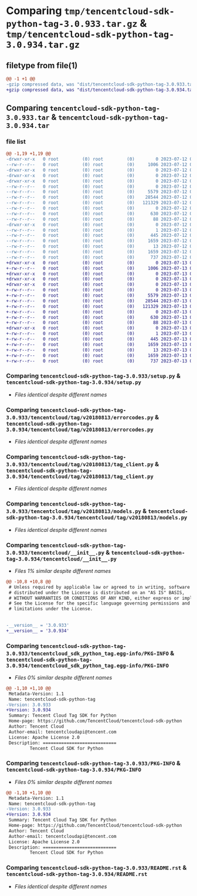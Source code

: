 # Comparing `tmp/tencentcloud-sdk-python-tag-3.0.933.tar.gz` & `tmp/tencentcloud-sdk-python-tag-3.0.934.tar.gz`

## filetype from file(1)

```diff
@@ -1 +1 @@
-gzip compressed data, was "dist/tencentcloud-sdk-python-tag-3.0.933.tar", last modified: Wed Jul 12 00:37:12 2023, max compression
+gzip compressed data, was "dist/tencentcloud-sdk-python-tag-3.0.934.tar", last modified: Thu Jul 13 00:33:12 2023, max compression
```

## Comparing `tencentcloud-sdk-python-tag-3.0.933.tar` & `tencentcloud-sdk-python-tag-3.0.934.tar`

### file list

```diff
@@ -1,19 +1,19 @@
-drwxr-xr-x   0 root         (0) root         (0)        0 2023-07-12 00:37:12.000000 tencentcloud-sdk-python-tag-3.0.933/
--rw-r--r--   0 root         (0) root         (0)     1006 2023-07-12 00:37:12.000000 tencentcloud-sdk-python-tag-3.0.933/setup.py
-drwxr-xr-x   0 root         (0) root         (0)        0 2023-07-12 00:37:12.000000 tencentcloud-sdk-python-tag-3.0.933/tencentcloud/
-drwxr-xr-x   0 root         (0) root         (0)        0 2023-07-12 00:37:12.000000 tencentcloud-sdk-python-tag-3.0.933/tencentcloud/tag/
-drwxr-xr-x   0 root         (0) root         (0)        0 2023-07-12 00:37:12.000000 tencentcloud-sdk-python-tag-3.0.933/tencentcloud/tag/v20180813/
--rw-r--r--   0 root         (0) root         (0)        0 2023-07-12 00:37:12.000000 tencentcloud-sdk-python-tag-3.0.933/tencentcloud/tag/v20180813/__init__.py
--rw-r--r--   0 root         (0) root         (0)     5579 2023-07-12 00:37:12.000000 tencentcloud-sdk-python-tag-3.0.933/tencentcloud/tag/v20180813/errorcodes.py
--rw-r--r--   0 root         (0) root         (0)    28544 2023-07-12 00:37:12.000000 tencentcloud-sdk-python-tag-3.0.933/tencentcloud/tag/v20180813/tag_client.py
--rw-r--r--   0 root         (0) root         (0)   121329 2023-07-12 00:37:12.000000 tencentcloud-sdk-python-tag-3.0.933/tencentcloud/tag/v20180813/models.py
--rw-r--r--   0 root         (0) root         (0)        0 2023-07-12 00:37:12.000000 tencentcloud-sdk-python-tag-3.0.933/tencentcloud/tag/__init__.py
--rw-r--r--   0 root         (0) root         (0)      630 2023-07-12 00:37:12.000000 tencentcloud-sdk-python-tag-3.0.933/tencentcloud/__init__.py
--rw-r--r--   0 root         (0) root         (0)       88 2023-07-12 00:37:12.000000 tencentcloud-sdk-python-tag-3.0.933/setup.cfg
-drwxr-xr-x   0 root         (0) root         (0)        0 2023-07-12 00:37:12.000000 tencentcloud-sdk-python-tag-3.0.933/tencentcloud_sdk_python_tag.egg-info/
--rw-r--r--   0 root         (0) root         (0)        1 2023-07-12 00:37:12.000000 tencentcloud-sdk-python-tag-3.0.933/tencentcloud_sdk_python_tag.egg-info/dependency_links.txt
--rw-r--r--   0 root         (0) root         (0)      445 2023-07-12 00:37:12.000000 tencentcloud-sdk-python-tag-3.0.933/tencentcloud_sdk_python_tag.egg-info/SOURCES.txt
--rw-r--r--   0 root         (0) root         (0)     1659 2023-07-12 00:37:12.000000 tencentcloud-sdk-python-tag-3.0.933/tencentcloud_sdk_python_tag.egg-info/PKG-INFO
--rw-r--r--   0 root         (0) root         (0)       13 2023-07-12 00:37:12.000000 tencentcloud-sdk-python-tag-3.0.933/tencentcloud_sdk_python_tag.egg-info/top_level.txt
--rw-r--r--   0 root         (0) root         (0)     1659 2023-07-12 00:37:12.000000 tencentcloud-sdk-python-tag-3.0.933/PKG-INFO
--rw-r--r--   0 root         (0) root         (0)      737 2023-07-12 00:37:12.000000 tencentcloud-sdk-python-tag-3.0.933/README.rst
+drwxr-xr-x   0 root         (0) root         (0)        0 2023-07-13 00:33:12.000000 tencentcloud-sdk-python-tag-3.0.934/
+-rw-r--r--   0 root         (0) root         (0)     1006 2023-07-13 00:33:12.000000 tencentcloud-sdk-python-tag-3.0.934/setup.py
+drwxr-xr-x   0 root         (0) root         (0)        0 2023-07-13 00:33:12.000000 tencentcloud-sdk-python-tag-3.0.934/tencentcloud/
+drwxr-xr-x   0 root         (0) root         (0)        0 2023-07-13 00:33:12.000000 tencentcloud-sdk-python-tag-3.0.934/tencentcloud/tag/
+drwxr-xr-x   0 root         (0) root         (0)        0 2023-07-13 00:33:12.000000 tencentcloud-sdk-python-tag-3.0.934/tencentcloud/tag/v20180813/
+-rw-r--r--   0 root         (0) root         (0)        0 2023-07-13 00:33:12.000000 tencentcloud-sdk-python-tag-3.0.934/tencentcloud/tag/v20180813/__init__.py
+-rw-r--r--   0 root         (0) root         (0)     5579 2023-07-13 00:33:12.000000 tencentcloud-sdk-python-tag-3.0.934/tencentcloud/tag/v20180813/errorcodes.py
+-rw-r--r--   0 root         (0) root         (0)    28544 2023-07-13 00:33:12.000000 tencentcloud-sdk-python-tag-3.0.934/tencentcloud/tag/v20180813/tag_client.py
+-rw-r--r--   0 root         (0) root         (0)   121329 2023-07-13 00:33:12.000000 tencentcloud-sdk-python-tag-3.0.934/tencentcloud/tag/v20180813/models.py
+-rw-r--r--   0 root         (0) root         (0)        0 2023-07-13 00:33:12.000000 tencentcloud-sdk-python-tag-3.0.934/tencentcloud/tag/__init__.py
+-rw-r--r--   0 root         (0) root         (0)      630 2023-07-13 00:33:12.000000 tencentcloud-sdk-python-tag-3.0.934/tencentcloud/__init__.py
+-rw-r--r--   0 root         (0) root         (0)       88 2023-07-13 00:33:12.000000 tencentcloud-sdk-python-tag-3.0.934/setup.cfg
+drwxr-xr-x   0 root         (0) root         (0)        0 2023-07-13 00:33:12.000000 tencentcloud-sdk-python-tag-3.0.934/tencentcloud_sdk_python_tag.egg-info/
+-rw-r--r--   0 root         (0) root         (0)        1 2023-07-13 00:33:12.000000 tencentcloud-sdk-python-tag-3.0.934/tencentcloud_sdk_python_tag.egg-info/dependency_links.txt
+-rw-r--r--   0 root         (0) root         (0)      445 2023-07-13 00:33:12.000000 tencentcloud-sdk-python-tag-3.0.934/tencentcloud_sdk_python_tag.egg-info/SOURCES.txt
+-rw-r--r--   0 root         (0) root         (0)     1659 2023-07-13 00:33:12.000000 tencentcloud-sdk-python-tag-3.0.934/tencentcloud_sdk_python_tag.egg-info/PKG-INFO
+-rw-r--r--   0 root         (0) root         (0)       13 2023-07-13 00:33:12.000000 tencentcloud-sdk-python-tag-3.0.934/tencentcloud_sdk_python_tag.egg-info/top_level.txt
+-rw-r--r--   0 root         (0) root         (0)     1659 2023-07-13 00:33:12.000000 tencentcloud-sdk-python-tag-3.0.934/PKG-INFO
+-rw-r--r--   0 root         (0) root         (0)      737 2023-07-13 00:33:12.000000 tencentcloud-sdk-python-tag-3.0.934/README.rst
```

### Comparing `tencentcloud-sdk-python-tag-3.0.933/setup.py` & `tencentcloud-sdk-python-tag-3.0.934/setup.py`

 * *Files identical despite different names*

### Comparing `tencentcloud-sdk-python-tag-3.0.933/tencentcloud/tag/v20180813/errorcodes.py` & `tencentcloud-sdk-python-tag-3.0.934/tencentcloud/tag/v20180813/errorcodes.py`

 * *Files identical despite different names*

### Comparing `tencentcloud-sdk-python-tag-3.0.933/tencentcloud/tag/v20180813/tag_client.py` & `tencentcloud-sdk-python-tag-3.0.934/tencentcloud/tag/v20180813/tag_client.py`

 * *Files identical despite different names*

### Comparing `tencentcloud-sdk-python-tag-3.0.933/tencentcloud/tag/v20180813/models.py` & `tencentcloud-sdk-python-tag-3.0.934/tencentcloud/tag/v20180813/models.py`

 * *Files identical despite different names*

### Comparing `tencentcloud-sdk-python-tag-3.0.933/tencentcloud/__init__.py` & `tencentcloud-sdk-python-tag-3.0.934/tencentcloud/__init__.py`

 * *Files 1% similar despite different names*

```diff
@@ -10,8 +10,8 @@
 # Unless required by applicable law or agreed to in writing, software
 # distributed under the License is distributed on an "AS IS" BASIS,
 # WITHOUT WARRANTIES OR CONDITIONS OF ANY KIND, either express or implied.
 # See the License for the specific language governing permissions and
 # limitations under the License.
 
 
-__version__ = '3.0.933'
+__version__ = '3.0.934'
```

### Comparing `tencentcloud-sdk-python-tag-3.0.933/tencentcloud_sdk_python_tag.egg-info/PKG-INFO` & `tencentcloud-sdk-python-tag-3.0.934/tencentcloud_sdk_python_tag.egg-info/PKG-INFO`

 * *Files 0% similar despite different names*

```diff
@@ -1,10 +1,10 @@
 Metadata-Version: 1.1
 Name: tencentcloud-sdk-python-tag
-Version: 3.0.933
+Version: 3.0.934
 Summary: Tencent Cloud Tag SDK for Python
 Home-page: https://github.com/TencentCloud/tencentcloud-sdk-python
 Author: Tencent Cloud
 Author-email: tencentcloudapi@tencent.com
 License: Apache License 2.0
 Description: ============================
         Tencent Cloud SDK for Python
```

### Comparing `tencentcloud-sdk-python-tag-3.0.933/PKG-INFO` & `tencentcloud-sdk-python-tag-3.0.934/PKG-INFO`

 * *Files 0% similar despite different names*

```diff
@@ -1,10 +1,10 @@
 Metadata-Version: 1.1
 Name: tencentcloud-sdk-python-tag
-Version: 3.0.933
+Version: 3.0.934
 Summary: Tencent Cloud Tag SDK for Python
 Home-page: https://github.com/TencentCloud/tencentcloud-sdk-python
 Author: Tencent Cloud
 Author-email: tencentcloudapi@tencent.com
 License: Apache License 2.0
 Description: ============================
         Tencent Cloud SDK for Python
```

### Comparing `tencentcloud-sdk-python-tag-3.0.933/README.rst` & `tencentcloud-sdk-python-tag-3.0.934/README.rst`

 * *Files identical despite different names*

